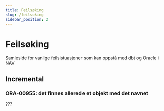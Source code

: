 ```yaml
---
title: Feilsøking
slug: /feilsoking
sidebar_position: 2
---
```



# Feilsøking
Samleside for vanlige feilsistuasjoner som kan oppstå med dbt og Oracle i NAV

## Incremental

### ORA-00955: det finnes allerede et objekt med det navnet
???